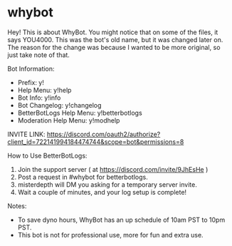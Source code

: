 # whybot
Hey!
This is about WhyBot. You might notice that on some of the files, it says YOU4000. This was the bot's old name, but it was changed later on.
The reason for the change was because I wanted to be more original, so just take note of that.

Bot Information:
- Prefix: y!
- Help Menu: y!help
- Bot Info: y!info
- Bot Changelog: y!changelog
- BetterBotLogs Help Menu: y!betterbotlogs
- Moderation Help Menu: y!modhelp

INVITE LINK: https://discord.com/oauth2/authorize?client_id=722141994184474744&scope=bot&permissions=8

How to Use BetterBotLogs:
1. Join the support server ( at https://discord.com/invite/9JhEsHe )
2. Post a request in #whybot for betterbotlogs.
3. misterdepth will DM you asking for a temporary server invite. 
4. Wait a couple of minutes, and your log setup is complete!

Notes:
- To save dyno hours, WhyBot has an up schedule of 10am PST to 10pm PST.
- This bot is not for professional use, more for fun and extra use.
